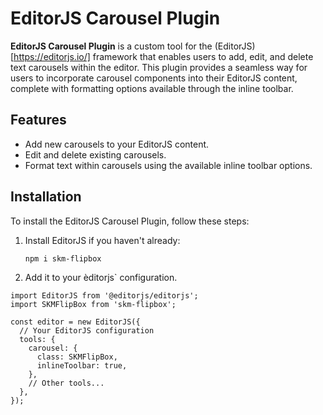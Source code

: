 # EditorJS Carousel Plugin

**EditorJS Carousel Plugin** is a custom tool for the (EditorJS)[https://editorjs.io/] framework that enables users to add, edit, and delete text carousels within the editor. This plugin provides a seamless way for users to incorporate carousel components into their EditorJS content, complete with formatting options available through the inline toolbar.

## Features

- Add new carousels to your EditorJS content.
- Edit and delete existing carousels.
- Format text within carousels using the available inline toolbar options.

## Installation

To install the EditorJS Carousel Plugin, follow these steps:

1. Install EditorJS if you haven't already:

   ```bash
   npm i skm-flipbox
   ```
2. Add it to your èditorjs` configuration. 
```
import EditorJS from '@editorjs/editorjs';
import SKMFlipBox from 'skm-flipbox';

const editor = new EditorJS({
  // Your EditorJS configuration
  tools: {
    carousel: {
      class: SKMFlipBox,
      inlineToolbar: true, 
    },
    // Other tools...
  },
});

```